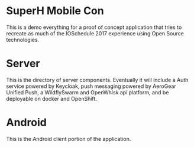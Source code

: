 # SuperH Mobile Con

This is a demo everything for a proof of concept application that tries to recreate as much of the IOSchedule 2017 experience using Open Source technologies.

# Server
This is the directory of server components.  Eventually it will include a Auth service powered by Keycloak, push messaging powered by AeroGear Unified Push, a WildflySwarm and OpenWhisk api platform, and be deployable on docker and OpenShift.

# Android
This is the Android client portion of the application.
